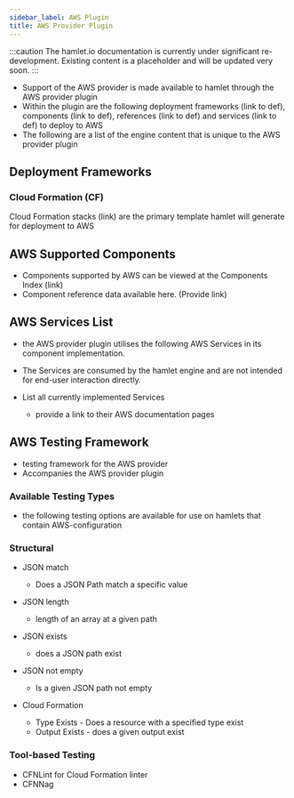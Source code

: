 ```yaml
---
sidebar_label: AWS Plugin
title: AWS Provider Plugin
---
```

:::caution
The hamlet.io documentation is currently under significant re-development. Existing content is a placeholder and will be updated very soon.
:::

* Support of the AWS provider is made available to hamlet through the AWS provider plugin
* Within the plugin are the following deployment frameworks (link to def), components (link to def), references (link to def) and services (link to def) to deploy to AWS
* The following are a list of the engine content that is unique to the AWS provider plugin

## Deployment Frameworks

### Cloud Formation (CF)

Cloud Formation stacks (link) are the primary template hamlet will generate for deployment to AWS

## AWS Supported Components

* Components supported by AWS can be viewed at the Components Index (link)
* Component reference data available here. (Provide link)

## AWS Services List

* the AWS provider plugin utilises the following AWS Services in its component implementation.
* The Services are consumed by the hamlet engine and are not intended for end-user interaction directly.

* List all currently implemented Services
  * provide a link to their AWS documentation pages

## AWS Testing Framework

* testing framework for the AWS provider
* Accompanies the AWS provider plugin

### Available Testing Types

* the following testing options are available for use on hamlets that contain AWS-configuration

### Structural

* JSON match
  * Does a JSON Path match a specific value
* JSON length
  * length of an array at a given path
* JSON exists
  * does a JSON path exist
* JSON not empty
  * Is a given JSON path not empty

* Cloud Formation
  * Type Exists - Does a resource with a specified type exist
  * Output Exists - does a given output exist

### Tool-based Testing

* CFNLint for Cloud Formation linter
* CFNNag
